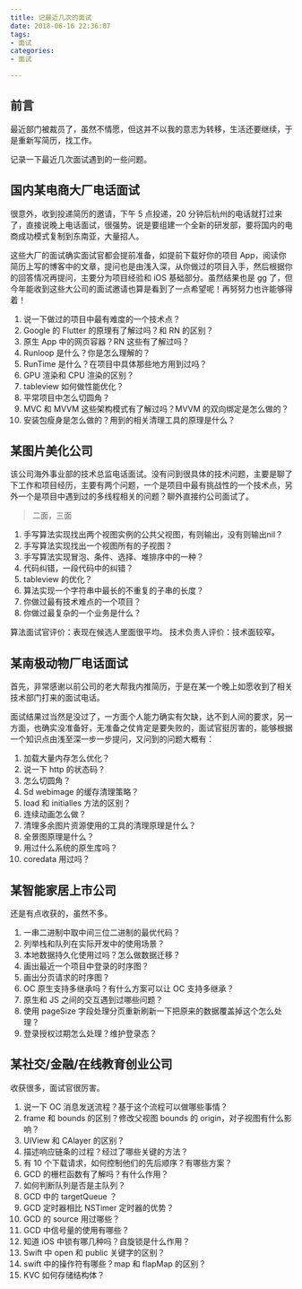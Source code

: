 ```yaml
---
title: 记最近几次的面试
date: 2018-06-16 22:36:07
tags:
- 面试
categories:
- 面试

---
```


## 前言

最近部门被裁员了，虽然不情愿，但这并不以我的意志为转移，生活还要继续，于是重新写简历，找工作。

记录一下最近几次面试遇到的一些问题。

## 国内某电商大厂电话面试
很意外，收到投递简历的邀请，下午 5 点投递，20 分钟后杭州的电话就打过来了，直接说晚上电话面试，很强势。说是要组建一个全新的研发部，要将国内的电商成功模式复制到东南亚，大量招人。

这些大厂的面试确实面试官都会提前准备，如提前下载好你的项目 App，阅读你简历上写的博客中的文章，提问也是由浅入深，从你做过的项目入手，然后根据你的回答情况再提问，主要分为项目经验和 iOS 基础部分。虽然结果也是 gg 了，但今年能收到这些大公司的面试邀请也算是看到了一点希望呢！再努努力也许能够得着！

1. 说一下做过的项目中最有难度的一个技术点？
2. Google 的 Flutter 的原理有了解过吗？和 RN 的区别？
3. 原生 App 中的网页容器？RN 这些有了解过吗？
4. Runloop 是什么？你是怎么理解的？
5. RunTime 是什么？在项目中具体那些地方用到过吗？
6. GPU 渲染和 CPU 渲染的区别？
7. tableview 如何做性能优化？
8. 平常项目中怎么切圆角？
9. MVC 和 MVVM 这些架构模式有了解过吗？MVVM 的双向绑定是怎么做的？
10. 安装包瘦身是怎么做的？用到的相关清理工具的原理是什么？


## 某图片美化公司

该公司海外事业部的技术总监电话面试。没有问到很具体的技术问题，主要是聊了下工作和项目经历，主要有两个问题，一个是项目中最有挑战性的一个技术点，另外一个是项目中遇到过的多线程相关的问题？聊外直接约公司面试了。

>二面，三面

1. 手写算法实现找出两个视图实例的公共父视图，有则输出，没有则输出nil？
2. 手写算法实现找出一个视图所有的子视图？
3. 手写算法实现冒泡、条件、选择、堆排序中的一种？
4. 代码纠错，一段代码中的纠错？
5. tableview 的优化？
6. 算法实现一个字符串中最长的不重复的子串的长度？
7. 你做过最有技术难点的一个项目？
8. 你做过最复杂的一个业务是什么？

算法面试官评价：表现在候选人里面很平均。
技术负责人评价：技术面较窄。

## 某南极动物厂电话面试

首先，非常感谢以前公司的老大帮我内推简历，于是在某一个晚上如愿收到了相关技术部门打来的面试电话。
<!-- more -->
面试结果过当然是没过了，一方面个人能力确实有欠缺，达不到人间的要求，另一方面，也确实没准备好，无准备之仗肯定是要失败的，面试官挺厉害的，能够根据一个知识点由浅至深一步一步提问，又问到的问题大概有：

1. 加载大量内存怎么优化？
2. 说一下 http 的状态码？
3. 怎么切圆角？
4. Sd webimage 的缓存清理策略？
5. load 和 initialles 方法的区别？
6. 连续动画怎么做？
7. 清理多余图片资源使用的工具的清理原理是什么？
8. 全景图原理是什么？
9. 用过什么系统的原生库吗？
10. coredata 用过吗？

## 某智能家居上市公司

还是有点收获的，虽然不多。

1. 一串二进制中取中间三位二进制的最优代码？
2. 列举栈和队列在实际开发中的使用场景？
3. 本地数据持久化使用过吗？怎么做数据迁移？
4. 画出最近一个项目中登录的时序图？
5. 画出分页请求的时序图？
6. OC 原生支持多继承吗？有什么方案可以让 OC 支持多继承？
7. 原生和 JS 之间的交互遇到过哪些问题？
8. 使用 pageSize 字段处理分页重新刷新一下把原来的数据覆盖掉这个怎么处理？
9. 登录授权过期怎么处理？维护登录态？


## 某社交/金融/在线教育创业公司

收获很多，面试官很厉害。

1. 说一下 OC 消息发送流程？基于这个流程可以做哪些事情？
2. frame 和 bounds 的区别？修改父视图 bounds 的 origin，对子视图有什么影响？
3. UIView 和 CAlayer 的区别？
4. 描述响应链条的过程？经过了哪些关键的方法？
5. 有 10 个下载请求，如何控制他们的先后顺序？有哪些方案？
6. GCD 的栅栏函数有了解吗？有什么作用？
7. 如何判断队列是否是主队列？
8. GCD 中的 targetQueue ？
9. GCD 定时器相比 NSTimer 定时器的优势？
10. GCD 的 source 用过哪些？
11. GCD 中信号量的使用有哪些？
12. 知道 iOS 中锁有哪几种吗？自旋锁是什么作用？
13. Swift 中 open 和 public 关键字的区别？
14. swift 中的操作符有哪些？map 和 flapMap 的区别？
15. KVC 如何存储结构体？
